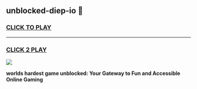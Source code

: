 
## unblocked-diep-io 👋
<h3>
<a href="https://premium.freeplayer.one?title=unblocked-diep-io&ref=14F">CLICK TO PLAY</a></h3>
<hr>

<h3>
<a href="https://premium.freeplayer.one?title=unblocked-diep-io&ref=14F">CLICK 2 PLAY</a>
  
</h3>

<a href="https://premium.freeplayer.one?title=unblocked-diep-io&ref=12F/"><img src="https://clearcache.store/games.png"></a>


**worlds hardest game unblocked: Your Gateway to Fun and Accessible Online Gaming**
